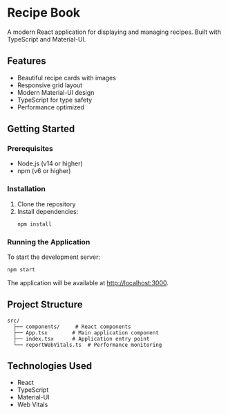 # Recipe Book

A modern React application for displaying and managing recipes. Built with TypeScript and Material-UI.

## Features

- Beautiful recipe cards with images
- Responsive grid layout
- Modern Material-UI design
- TypeScript for type safety
- Performance optimized

## Getting Started

### Prerequisites

- Node.js (v14 or higher)
- npm (v6 or higher)

### Installation

1. Clone the repository
2. Install dependencies:
   ```bash
   npm install
   ```

### Running the Application

To start the development server:

```bash
npm start
```

The application will be available at [http://localhost:3000](http://localhost:3000).

## Project Structure

```
src/
  ├── components/     # React components
  ├── App.tsx        # Main application component
  ├── index.tsx      # Application entry point
  └── reportWebVitals.ts  # Performance monitoring
```

## Technologies Used

- React
- TypeScript
- Material-UI
- Web Vitals 
